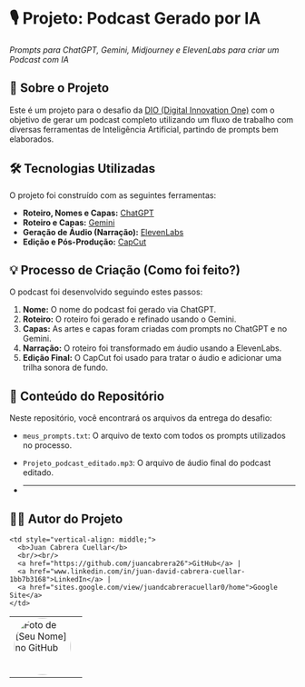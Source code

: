 # 🎙️ Projeto: Podcast Gerado por IA
_Prompts para ChatGPT, Gemini, Midjourney e ElevenLabs para criar um Podcast com IA_

## 🚀 Sobre o Projeto
Este é um projeto para o desafio da [DIO (Digital Innovation One)](https://www.dio.me/) com o objetivo de gerar um podcast completo utilizando um fluxo de trabalho com diversas ferramentas de Inteligência Artificial, partindo de prompts bem elaborados.

## 🛠️ Tecnologias Utilizadas
O projeto foi construído com as seguintes ferramentas:

* **Roteiro, Nomes e Capas:** [ChatGPT](https://chat.openai.com/)
* **Roteiro e Capas:** [Gemini](https://gemini.google.com/)
* **Geração de Áudio (Narração):** [ElevenLabs](https://elevenlabs.io/)
* **Edição e Pós-Produção:** [CapCut](https://www.capcut.com/)

## 💡 Processo de Criação (Como foi feito?)
O podcast foi desenvolvido seguindo estes passos:

1.  **Nome:** O nome do podcast foi gerado via ChatGPT.
2.  **Roteiro:** O roteiro foi gerado e refinado usando o Gemini.
3.  **Capas:** As artes e capas foram criadas com prompts no ChatGPT e no Gemini.
4.  **Narração:** O roteiro foi transformado em áudio usando a ElevenLabs.
5.  **Edição Final:** O CapCut foi usado para tratar o áudio e adicionar uma trilha sonora de fundo.

## 📁 Conteúdo do Repositório
Neste repositório, você encontrará os arquivos da entrega do desafio:

* `meus_prompts.txt`: O arquivo de texto com todos os prompts utilizados no processo.
* `Projeto_podcast_editado.mp3`: O arquivo de áudio final do podcast editado.

* ---

## 👨‍💻 Autor do Projeto

<table>
  <tr>
    <td style="padding-right: 20px; vertical-align: top;">
      <a href="https://github.com/juancabrera26">
        <img src="https://github.com/juancabrera26.png" width="100" alt="Foto de [Seu Nome] no GitHub" style="border-radius: 50%;">
      </a>
    </td>
    
    <td style="vertical-align: middle;">
      <b>Juan Cabrera Cuellar</b>
      <br/><br/>
      <a href="https://github.com/juancabrera26">GitHub</a> | 
      <a href="www.linkedin.com/in/juan-david-cabrera-cuellar-1bb7b3168">LinkedIn</a> | 
      <a href="sites.google.com/view/juandcabreracuellar0/home">Google Site</a>
    </td>
  </tr>
</table>
